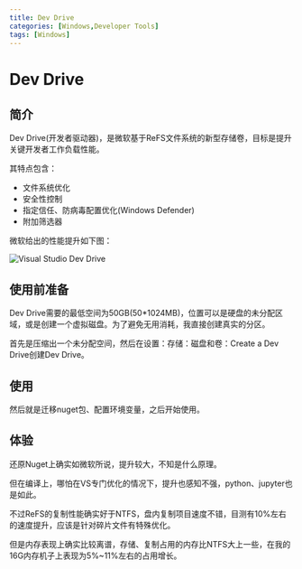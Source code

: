 ```yaml
---
title: Dev Drive
categories: [Windows,Developer Tools]
tags: [Windows]
---
```


# Dev Drive

## 简介

Dev Drive(开发者驱动器)，是微软基于ReFS文件系统的新型存储卷，目标是提升关键开发者工作负载性能。

其特点包含：

* 文件系统优化
* 安全性控制
* 指定信任、防病毒配置优化(Windows Defender)
* 附加筛选器

微软给出的性能提升如下图：

![Visual Studio Dev Drive](https://devblogs.microsoft.com/visualstudio/wp-content/uploads/sites/4/2023/05/DevDrivePerfChart.png)

## 使用前准备

Dev Drive需要的最低空间为50GB(50*1024MB)，位置可以是硬盘的未分配区域，或是创建一个虚拟磁盘。为了避免无用消耗，我直接创建真实的分区。

首先是压缩出一个未分配空间，然后在设置：存储：磁盘和卷：Create a Dev Drive创建Dev Drive。

## 使用

然后就是迁移nuget包、配置环境变量，之后开始使用。

## 体验

还原Nuget上确实如微软所说，提升较大，不知是什么原理。

但在编译上，哪怕在VS专门优化的情况下，提升也感知不强，python、jupyter也是如此。

不过ReFS的复制性能确实好于NTFS，盘内复制项目速度不错，目测有10%左右的速度提升，应该是针对碎片文件有特殊优化。

但是内存表现上确实比较离谱，存储、复制占用的内存比NTFS大上一些，在我的16G内存机子上表现为5%~11%左右的占用增长。